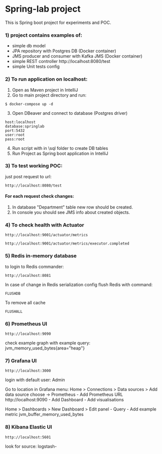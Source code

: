 # Spring-lab project
This is Spring boot project for experiments and POC.

### 1) project contains examples of:
- simple db model
- JPA repository with Postgres DB (Docker container)
- JMS producer and consumer with Kafka JMS (Docker container)
- simple REST controller http://localhost:8080/test
- simple Unit tests config

### 2) To run application on localhost:
1. Open as Maven project in IntelliJ
2. Go to main project directory and run:
```
$ docker-compose up -d
```
3. Open DBeaver and connect to database (Postgres driver)
```
host:localhost
database:springlab
port:5432
user:root
pass:root
```

4. Run script with in \sql folder to create DB tables
5. Run Project as Spring boot application in IntelliJ

### 3) To test working POC:
just post request to url:
```
http://localhost:8080/test
```
#### For each request check changes:
1. In database "Department" table new row should be created.
2. In console you should see JMS info about created objects.

### 4) To check health with Actuator
```
http://localhost:9001/actuator/metrics

http://localhost:9001/actuator/metrics/executor.completed
```
### 5) Redis in-memory database

to login to Redis commander: 
```
http://localhost:8081
```
In case of change in Redis serialization config flush Redis with command:
```
FLUSHDB
```
To remove all cache
```
FLUSHALL
```

### 6) Prometheus UI
```
http://localhost:9090
```
check example graph with example query:
jvm_memory_used_bytes{area="heap"}

### 7) Grafana UI
```
http://localhost:3000
```
login with default user: Admin

Go to location in Grafana menu: 
Home > Connections > Data sources > Add data source
choose -> Prometheus
    - Add Prometheus URL http://localhost:9090
    - Add Dashboard
    - Add visualisations

Home > Dashboards > New Dashboard > Edit panel
    - Query
    - Add example metric jvm_buffer_memory_used_bytes

### 8) Kibana Elastic UI
```
http://localhost:5601
```
look for source: logstash-<date>